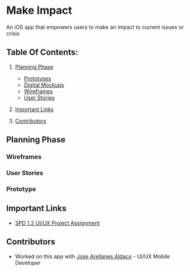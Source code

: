 # Make Impact
An iOS app that empowers users to make an impact to current issues or crisis

## Table Of Contents:
1. [Planning Phase](https://github.com/SamuelFolledo/MakeImpact/tree/master/static/plans)
    - [Prototypes](https://github.com/SamuelFolledo/MakeImpact/tree/master/static/plans#prototype)
    - [Digital Mockups](https://github.com/SamuelFolledo/MakeImpact/tree/master/static/plans#digitalMockups)
    - [Wireframes](https://github.com/SamuelFolledo/MakeImpact/tree/master/static/plans#wireframes)
    - [User Stories](https://github.com/SamuelFolledo/MakeImpact/tree/master/static/plans#userstories)
    
2. [Important Links](#importantLinks)
3. [Contributors](#contributors)


## Planning Phase
### Wireframes


### User Stories


### Prototype


<a name="importantLinks"></a>
## Important Links
- [SPD 1.2 UI/UX Project Assignment](https://docs.google.com/document/d/15m8P9ic7sJqVovTozIRdikWCI7HQ_f5TOc5qpqyiAYs/edit#)

<a name="contributors"></a>
## Contributors
- Worked on this app with [Jose Arellanes Aldaco](https://github.com/siko408) - UI/UX Mobile Developer

